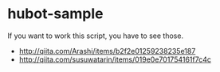 # hubot-sample

If you want to work this script, you have to see those.

* http://qiita.com/Arashi/items/b2f2e01259238235e187
* http://qiita.com/susuwatarin/items/019e0e701754161f7c4c
